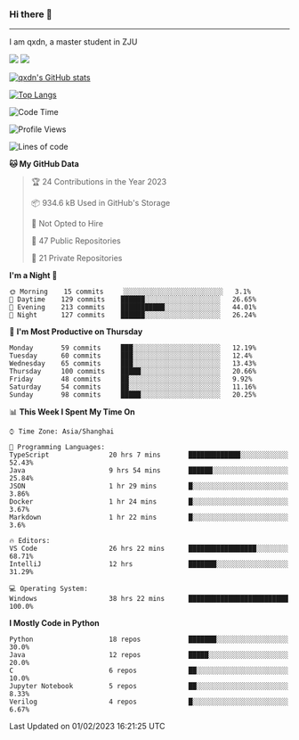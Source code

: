 ### Hi there 👋
---

I am qxdn, a master student in ZJU

[![](https://img.shields.io/badge/blog-qxdn-brightgreen?style=for-the-badge&logo=hexo)](https://qianxu.run) [![](https://img.shields.io/badge/bilibili-qxdn-ff69b4?style=for-the-badge&logo=Bilibili)](https://space.bilibili.com/11674667)


[![qxdn's GitHub stats](https://github-readme-stats.vercel.app/api?username=qxdn&count_private=true&show_icons=true)](https://github.com/qxdn)

[![Top Langs](https://github-readme-stats.vercel.app/api/top-langs/?username=qxdn&layout=compact)](https://github.com/qxdn)

<!--START_SECTION:waka-->
![Code Time](http://img.shields.io/badge/Code%20Time-794%20hrs%2041%20mins-blue)

![Profile Views](http://img.shields.io/badge/Profile%20Views-2-blue)

![Lines of code](https://img.shields.io/badge/From%20Hello%20World%20I%27ve%20Written-1%20Million%20lines%20of%20code-blue)

**🐱 My GitHub Data** 

> 🏆 24 Contributions in the Year 2023
 > 
> 📦 934.6 kB Used in GitHub's Storage 
 > 
> 🚫 Not Opted to Hire
 > 
> 📜 47 Public Repositories 
 > 
> 🔑 21 Private Repositories  
 > 
**I'm a Night 🦉** 

```text
🌞 Morning    15 commits     ░░░░░░░░░░░░░░░░░░░░░░░░░   3.1% 
🌆 Daytime    129 commits    ██████░░░░░░░░░░░░░░░░░░░   26.65% 
🌃 Evening    213 commits    ███████████░░░░░░░░░░░░░░   44.01% 
🌙 Night      127 commits    ██████░░░░░░░░░░░░░░░░░░░   26.24%

```
📅 **I'm Most Productive on Thursday** 

```text
Monday       59 commits     ███░░░░░░░░░░░░░░░░░░░░░░   12.19% 
Tuesday      60 commits     ███░░░░░░░░░░░░░░░░░░░░░░   12.4% 
Wednesday    65 commits     ███░░░░░░░░░░░░░░░░░░░░░░   13.43% 
Thursday     100 commits    █████░░░░░░░░░░░░░░░░░░░░   20.66% 
Friday       48 commits     ██░░░░░░░░░░░░░░░░░░░░░░░   9.92% 
Saturday     54 commits     ██░░░░░░░░░░░░░░░░░░░░░░░   11.16% 
Sunday       98 commits     █████░░░░░░░░░░░░░░░░░░░░   20.25%

```


📊 **This Week I Spent My Time On** 

```text
⌚︎ Time Zone: Asia/Shanghai

💬 Programming Languages: 
TypeScript               20 hrs 7 mins       █████████████░░░░░░░░░░░░   52.43% 
Java                     9 hrs 54 mins       ██████░░░░░░░░░░░░░░░░░░░   25.84% 
JSON                     1 hr 29 mins        █░░░░░░░░░░░░░░░░░░░░░░░░   3.86% 
Docker                   1 hr 24 mins        █░░░░░░░░░░░░░░░░░░░░░░░░   3.67% 
Markdown                 1 hr 22 mins        █░░░░░░░░░░░░░░░░░░░░░░░░   3.6%

🔥 Editors: 
VS Code                  26 hrs 22 mins      █████████████████░░░░░░░░   68.71% 
IntelliJ                 12 hrs              ███████░░░░░░░░░░░░░░░░░░   31.29%

💻 Operating System: 
Windows                  38 hrs 22 mins      █████████████████████████   100.0%

```

**I Mostly Code in Python** 

```text
Python                   18 repos            ███████░░░░░░░░░░░░░░░░░░   30.0% 
Java                     12 repos            █████░░░░░░░░░░░░░░░░░░░░   20.0% 
C                        6 repos             ██░░░░░░░░░░░░░░░░░░░░░░░   10.0% 
Jupyter Notebook         5 repos             ██░░░░░░░░░░░░░░░░░░░░░░░   8.33% 
Verilog                  4 repos             █░░░░░░░░░░░░░░░░░░░░░░░░   6.67%

```



 Last Updated on 01/02/2023 16:21:25 UTC
<!--END_SECTION:waka-->

<!--
**qxdn/qxdn** is a ✨ _special_ ✨ repository because its `README.md` (this file) appears on your GitHub profile.

Here are some ideas to get you started:

- 🔭 I’m currently working on ...
- 🌱 I’m currently learning ...
- 👯 I’m looking to collaborate on ...
- 🤔 I’m looking for help with ...
- 💬 Ask me about ...
- 📫 How to reach me: ...
- 😄 Pronouns: ...
- ⚡ Fun fact: ...
-->
